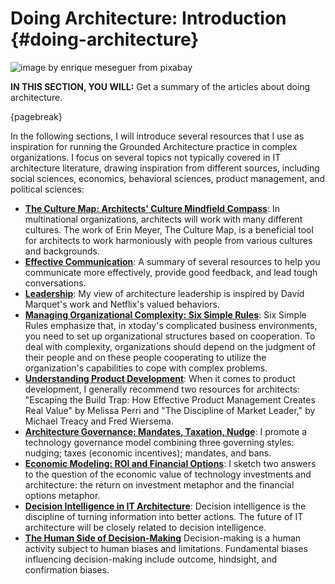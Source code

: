 

# Doing Architecture: Introduction {#doing-architecture}

![image by enrique meseguer from pixabay](assets/images/arch/steampunk-3006650_1920.jpg)

**IN THIS SECTION, YOU WILL:**  Get a summary of the articles about doing architecture.

{pagebreak}

In the following sections, I will introduce several resources that I use as inspiration for running the Grounded Architecture practice in complex organizations. I focus on several topics not typically covered in IT architecture literature, drawing inspiration from different sources, including social sciences, economics, behavioral sciences, product management, and political sciences:

* **[The Culture Map: Architects' Culture Mindfield Compass](#culture-map)**: In multinational organizations, architects will work with many different cultures. The work of Erin Meyer, The Culture Map, is a beneficial tool for architects to work harmoniously with people from various cultures and backgrounds.
* **[Effective Communication](communication)**: A summary of several resources to help you communicate more effectively, provide good feedback, and lead tough conversations.
* **[Leadership](#leadership)**: My view of architecture leadership is inspired by David Marquet's work and Netflix's valued behaviors.
* **[Managing Organizational Complexity: Six Simple Rules](#six-simple-rules)**: Six Simple Rules emphasize that, in xtoday's complicated business environments, you need to set up organizational structures based on cooperation. To deal with complexity, organizations should depend on the judgment of their people and on these people cooperating to utilize the organization's capabilities to cope with complex problems.
* **[Understanding Product Development](#product-development)**: When it comes to product development, I generally recommend two resources for architects: "Escaping the Build Trap: How Effective Product Management Creates Real Value" by Melissa Perri and "The Discipline of Market Leader," by Michael Treacy and Fred Wiersema. 
* **[Architecture Governance: Mandates, Taxation, Nudge](#governance)**: I promote a technology governance model combining three governing styles: nudging; taxes (economic incentives); mandates, and bans.
* **[Economic Modeling: ROI and Financial Options](#economics)**: I sketch two answers to the question of the economic value of technology investments and architecture: the return on investment metaphor and the financial options metaphor.
* **[Decision Intelligence in IT Architecture](#decision-intelligence)**: Decision intelligence is the discipline of turning information into better actions. The future of IT architecture will be closely related to decision intelligence.
* **[The Human Side of Decision-Making](#human-decisions)** Decision-making is a human activity subject to human biases and limitations. Fundamental biases influencing decision-making include outcome, hindsight, and confirmation biases.